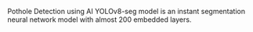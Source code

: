 Pothole Detection using AI
YOLOv8-seg model is an instant segmentation neural network model with almost 200 embedded layers.
